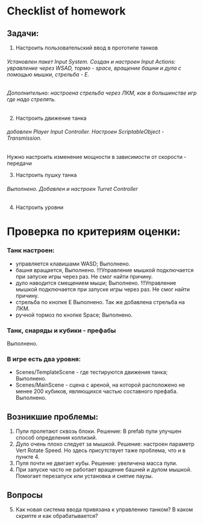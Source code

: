 # Checklist of homework

## Задачи: 

1. Настроить пользовательский ввод в прототипе танков
###### Установлен пакет Input System. Создан и настроен Input Actions: увравление через WSAD, тормо - space, вращение башни и дула с помощью мышки, стрельба - E.
###### Дополнительно: настроена стрельба через ЛКМ, как в большинстве игр где надо стрелять.

2. Настроить движение танка
######  добавлен Player Input Controller. Настроен ScriptableObject - Transmission.
Нужно настроить изменение мощности в зависимости от скорости - передачи

3. Настроить пушку танка
######  Выполнено. Добавлен и настроен Turret Controller 

4. Настроить уровни

# Проверка по критериям оценки:
### Танк настроен:
- управляется клавишами WASD; 
Выполнено.
- башня вращается, 
Выполнено. !!!Управление мышкой подключается при запуске игры через раз. Не смог найти причину.
- дуло наводится смещением мыши; 
Выполнено. !!!Управление мышкой подключается при запуске игры через раз. Не смог найти причину.
- стрельба по кнопке E
Выполнено. Так же добавлена стрельба на ЛКМ.
- ручной тормоз по кнопке Space; 
Выполнено.

### Танк, снаряды и кубики - префабы
Выполнено.

### В игре есть два уровня:
- Scenes/TemplateScene - где тестируются движения танка;
Выполнено.
- Scenes/MainScene - сцена с ареной, на которой расположено не менее 200 кубиков, являющихся частью составного префаба.
Выполнено.


## Возникшие проблемы:
1. Пули пролетают сквозь блоки. Решение: В prefab пули улучшен способ определения коллизий.
2. Дуло очень плохо следует за мышкой. Решение: настроен параметр Vert Rotate Speed. Но здесь присутствует таже проблема, что и в пункте 4. 
3. Пуля почти не двигает кубы. Решение: увеличена масса пули.
4. При запуске часто не работает вращение башней и дулом мышкой. Помогает перезапуск или установка и снятие паузы.

## Вопросы
5. Как новая система ввода привязана к управлению танком? В каком скрипте и как обрабатывается?